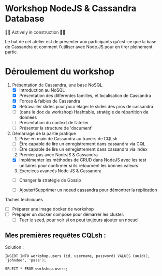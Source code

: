 # Workshop NodeJS & Cassandra Database

🚀🚧 Actively in construction 🚧🚀

Le but de cet atelier est de présenter aux participants qu'est-ce que la base de Cassandra et comment
l'utiliser avec Node.JS pour en tirer pleinement partie.

# Déroulement du workshop

1. Présentation de Cassandra, une base NoSQL.
    - [X] Introduction au NoSQL
    - [X] Présentation des différentes familles, et localisation de Cassandra
    - [X] Forces & faibles de Cassandra
    - [X] Retravailler slides pour pour élager le slides des pros de cassandra
    - [ ] (dans le doc du workshop) Hashtable, stratégie de répartition de données
    - [ ] Présentation du context de l’atelier
    - [ ] Présenter la structure de 'document'
2. Démarrage de la partie pratique
    1. Prise en main de Cassandra au travers de CQLsh
     - [ ] Être capable de lire un enregistrement dans cassandra via CQL
     - [ ] Être capable de lire un enregistrement dans cassandra via index
    2. Premier pas avec NodeJS & Cassandra
     - [X] Implémenter les méthodes de CRUD dans NodeJS avec les test unitaires pour confirmer si ils retournent les bonnes valeurs
    3. Exercices avancés Node JS & Cassandra
     - [ ] Changer la stratégie de Gossip
     - [ ] Ajouter/Supprimer un noeud cassandra pour démontrer la réplication
     
    
Tâches techniques
- [ ] Préparer une image docker de workshop
- [ ] Prépaper un docker compose pour démarrer les cluster.
    - [ ] Tuer le seed, pour voir si on peut toujours ajouter un noeud
    
## Mes premières requêtes CQLsh :


Solution :
```cql
INSERT INTO workshop.users (id, username, password) VALUES (uuid(), 'johndoe', 'pass');
```
```cql
SELECT * FROM workshop.users;
```
    

